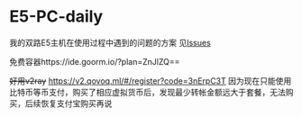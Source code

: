 # E5-PC-daily
我的双路E5主机在使用过程中遇到的问题的方案
见[Issues](https://github.com/cndaqiang/E5-PC-daily/issues)

免费容器https://ide.goorm.io/?plan=ZnJlZQ==


~~好用v2ray~~ https://v2.qovoq.ml/#/register?code=3nErpC3T
因为现在只能使用比特币等币支付，购买了相应虚拟货币后，发现最少转帐金额远大于套餐，无法购买，后续恢复支付宝购买再说
